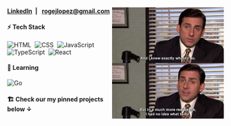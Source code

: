 <div>
 <img alt="Coding IRL" src="./no-idea.jpg" align="right"  width="260"/>

 <div align="left" >
  <h4>
   <a href="https://www.linkedin.com/in/roge-lopez/">LinkedIn</a>&ensp;|&ensp;
   <a href="mailto:rogejlopez@gmail.com">rogejlopez@gmail.com</a>
  </h4>
  
  
  <div>
   <h4>⚡&nbsp;Tech Stack</h4>
   
   ![HTML](https://img.shields.io/badge/-HTML-05122A?style=flat&logo=HTML5)&nbsp;
   ![CSS](https://img.shields.io/badge/-CSS-05122A?style=flat&logo=CSS3&logoColor=1572B6)&nbsp;
   ![JavaScript](https://img.shields.io/badge/-JavaScript-05122A?style=flat&logo=javascript)&nbsp;
   ![TypeScript](https://img.shields.io/badge/-TypeScript-05122A?style=flat&logo=typescript)&nbsp;
   ![React](https://img.shields.io/badge/-React-05122A?style=flat&logo=react)&nbsp;
   
   <h4>🧠&nbsp;Learning</h4>
   
   ![Go](https://img.shields.io/badge/-Go-05122A?style=flat&logo=Go)&nbsp;
  
  </div>
 </div>
</div>


<h4 align="left" >🏗️&nbsp;Check our my <b>pinned projects</b> below ↓</h4>
